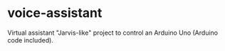 # voice-assistant

 Virtual assistant "Jarvis-like" project to control an Arduino Uno (Arduino code included).

